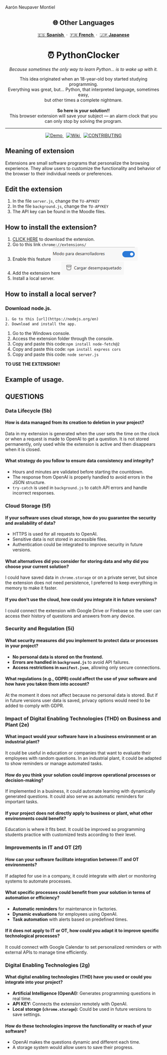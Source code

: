 Aarón Neupaver Montiel

<h2 align="center">🌐 Other Languages</h2>

<p align="center">
  <a href="https://github.com/erneupa/PythonClocker/blob/main/Languages/Spanish/README.md">
    🇪🇸 <strong>Spanish</strong>
  </a> &nbsp;·&nbsp;
  <a href="https://github.com/erneupa/PythonClocker/blob/main/Languages/French/README.md">
    🇫🇷 <strong>French</strong>
  </a> &nbsp;·&nbsp;
  <a href="https://github.com/erneupa/PythonClocker/blob/main/Languages/Japanese/README.md">
    🇯🇵 <strong>Japanese</strong>
  </a>
</p>


<h1 align="center">⏰ PythonClocker</h1>

<p align="center">
  <em>Because sometimes the only way to learn Python... is to wake up with it.</em>
</p>

<p align="center">
  This idea originated when an 18-year-old boy started studying programming.<br>
  Everything was great, but... Python, that interpreted language, sometimes easy,<br>
  but other times a complete nightmare.<br><br>
  <strong>So here is your solution!!</strong><br>
  This browser extension will save your subject — an alarm clock that you can only stop by solving the program.
</p>

---

<p align="center">
  <a href="https://chromewebstore.google.com/detail/kobehbnioildglecmfabpelnjnemihpn?utm_source=item-share-cb">
    <img src="https://img.shields.io/badge/🚀 Demo-PythonClocker-blue?style=for-the-badge" alt="Demo">
  </a>
  &nbsp;
  <a href="https://github.com/erneupa/PythonClocker/wiki/Wiki%E2%80%90PythonClocker">
    <img src="https://img.shields.io/badge/📘 Wiki-Documentation-green?style=for-the-badge" alt="Wiki">
  </a>
  &nbsp;
  <a href="https://github.com/erneupa/PythonClocker/blob/main/CONTRIBUTING.md">
    <img src="https://img.shields.io/badge/📘 Contributing-Documentation-pink?style=for-the-badge" alt="CONTRIBUTING">
  </a>
</p>

## Meaning of extension
Extensions are small software programs that personalize the browsing experience. They allow users to customize the functionality and behavior of the browser to their individual needs or preferences.

## Edit the extension

1. In the file `server.js`, change the `TU-APYKEY`
2. In the file `background.js`, change the `TU-APYKEY`
3. The API key can be found in the Moodle files.

## How to install the extension?

1. [CLICK HERE](https://github.com/erneupa/PythonClocker/tree/main/PythonClocker) to download the extension.
2. Go to this link `chrome://extensions/`
3. Enable this feature ![1](https://github.com/erneupa/PythonClocker/blob/main/assets/1a.png)
4. Add the extension here ![2](https://github.com/erneupa/PythonClocker/blob/main/assets/2a.png)
5. Install a local server.

## How to install a local server?
### Download node.js.
    1. Go to this [url](https://nodejs.org/en)
    2. Download and install the app.
1. Go to the Windows console.
2. Access the extension folder through the console.
3. Copy and paste this code:```npm install node-fetch@2```
4. Copy and paste this code: ```npm install express cors```
5. Copy and paste this code: ```node server.js```

**TO USE THE EXTENSION!!**

## Example of usage.



## QUESTIONS

### Data Lifecycle (5b)

#### How is data managed from its creation to deletion in your project?
Data in my extension is generated when the user sets the time on the clock or when a request is made to OpenAI to get a question. It is not stored permanently, only used while the extension is active and then disappears when it is closed.

#### What strategy do you follow to ensure data consistency and integrity?
- Hours and minutes are validated before starting the countdown.
- The response from OpenAI is properly handled to avoid errors in the JSON structure.
- `try-catch` is used in `background.js` to catch API errors and handle incorrect responses.

### Cloud Storage (5f)

#### If your software uses cloud storage, how do you guarantee the security and availability of data?
- HTTPS is used for all requests to OpenAI.
- Sensitive data is not stored in accessible files.
- Authentication could be integrated to improve security in future versions.

#### What alternatives did you consider for storing data and why did you choose your current solution?
I could have saved data in `chrome.storage` or on a private server, but since the extension does not need persistence, I preferred to keep everything in memory to make it faster.

#### If you don't use the cloud, how could you integrate it in future versions?
I could connect the extension with Google Drive or Firebase so the user can access their history of questions and answers from any device.

### Security and Regulation (5i)

#### What security measures did you implement to protect data or processes in your project?
- **No personal data is stored on the frontend.**
- **Errors are handled in `background.js`** to avoid API failures.
- **Access restrictions in `manifest.json`**, allowing only secure connections.

#### What regulations (e.g., GDPR) could affect the use of your software and how have you taken them into account?
At the moment it does not affect because no personal data is stored. But if in future versions user data is saved, privacy options would need to be added to comply with GDPR.

### Impact of Digital Enabling Technologies (THD) on Business and Plant (2e)

#### What impact would your software have in a business environment or an industrial plant?
It could be useful in education or companies that want to evaluate their employees with random questions. In an industrial plant, it could be adapted to show reminders or manage automated tasks.

#### How do you think your solution could improve operational processes or decision-making?
If implemented in a business, it could automate learning with dynamically generated questions. It could also serve as automatic reminders for important tasks.

#### If your project does not directly apply to business or plant, what other environments could benefit?
Education is where it fits best. It could be improved so programming students practice with customized tests according to their level.

### Improvements in IT and OT (2f)

#### How can your software facilitate integration between IT and OT environments?
If adapted for use in a company, it could integrate with alert or monitoring systems to automate processes.

#### What specific processes could benefit from your solution in terms of automation or efficiency?
- **Automatic reminders** for maintenance in factories.
- **Dynamic evaluations** for employees using OpenAI.
- **Task automation** with alerts based on predefined times.

#### If it does not apply to IT or OT, how could you adapt it to improve specific technological processes?
It could connect with Google Calendar to set personalized reminders or with external APIs to manage time efficiently.

### Digital Enabling Technologies (2g)

#### What digital enabling technologies (THD) have you used or could you integrate into your project?
- **Artificial Intelligence (OpenAI):** Generates programming questions in real time.
- **API KEY:** Connects the extension remotely with OpenAI.
- **Local storage (`chrome.storage`):** Could be used in future versions to save settings.

#### How do these technologies improve the functionality or reach of your software?
- OpenAI makes the questions dynamic and different each time.
- A storage system would allow users to save their progress.
